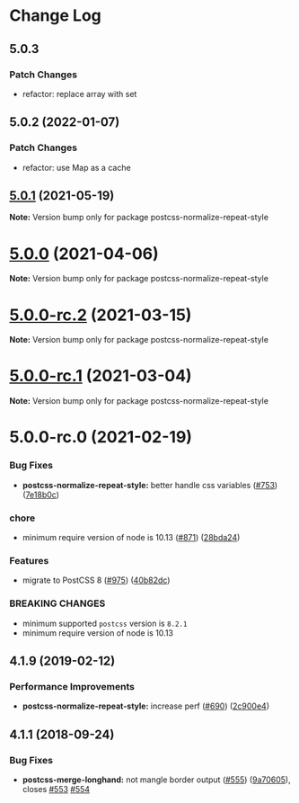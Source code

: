 # Change Log

## 5.0.3

### Patch Changes

- refactor: replace array with set

## 5.0.2 (2022-01-07)

### Patch Changes

- refactor: use Map as a cache

## [5.0.1](https://github.com/cssnano/cssnano/compare/postcss-normalize-repeat-style@5.0.0...postcss-normalize-repeat-style@5.0.1) (2021-05-19)

**Note:** Version bump only for package postcss-normalize-repeat-style

# [5.0.0](https://github.com/cssnano/cssnano/compare/postcss-normalize-repeat-style@5.0.0-rc.2...postcss-normalize-repeat-style@5.0.0) (2021-04-06)

**Note:** Version bump only for package postcss-normalize-repeat-style

# [5.0.0-rc.2](https://github.com/cssnano/cssnano/compare/postcss-normalize-repeat-style@5.0.0-rc.1...postcss-normalize-repeat-style@5.0.0-rc.2) (2021-03-15)

**Note:** Version bump only for package postcss-normalize-repeat-style

# [5.0.0-rc.1](https://github.com/cssnano/cssnano/compare/postcss-normalize-repeat-style@5.0.0-rc.0...postcss-normalize-repeat-style@5.0.0-rc.1) (2021-03-04)

**Note:** Version bump only for package postcss-normalize-repeat-style

# 5.0.0-rc.0 (2021-02-19)

### Bug Fixes

- **postcss-normalize-repeat-style:** better handle css variables ([#753](https://github.com/cssnano/cssnano/issues/753)) ([7e18b0c](https://github.com/cssnano/cssnano/commit/7e18b0cbcd7cb5de58e60ab4ef1900a4d8eeefec))

### chore

- minimum require version of node is 10.13 ([#871](https://github.com/cssnano/cssnano/issues/871)) ([28bda24](https://github.com/cssnano/cssnano/commit/28bda243e32ce3ba89b3c358a5f78727b3732f11))

### Features

- migrate to PostCSS 8 ([#975](https://github.com/cssnano/cssnano/issues/975)) ([40b82dc](https://github.com/cssnano/cssnano/commit/40b82dca7f53ac02cd4fe62846dec79b898ccb49))

### BREAKING CHANGES

- minimum supported `postcss` version is `8.2.1`
- minimum require version of node is 10.13

## 4.1.9 (2019-02-12)

### Performance Improvements

- **postcss-normalize-repeat-style:** increase perf ([#690](https://github.com/cssnano/cssnano/issues/690)) ([2c900e4](https://github.com/cssnano/cssnano/commit/2c900e4176e4aabd484e468b32b1ed1011c00ef4))

## 4.1.1 (2018-09-24)

### Bug Fixes

- **postcss-merge-longhand:** not mangle border output ([#555](https://github.com/cssnano/cssnano/issues/555)) ([9a70605](https://github.com/cssnano/cssnano/commit/9a706050b621e7795a9bf74eb7110b5c81804ffe)), closes [#553](https://github.com/cssnano/cssnano/issues/553) [#554](https://github.com/cssnano/cssnano/issues/554)
